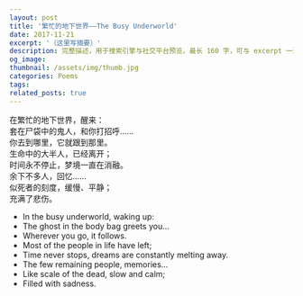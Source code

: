 ```yaml
---
layout: post
title: '繁忙的地下世界——The Busy Underworld'
date: 2017-11-21
excerpt: '（这里写摘要）'
description: 完整描述，用于搜索引擎与社交平台预览，最长 160 字，可与 excerpt 一致
og_image: 
thumbnail: /assets/img/thumb.jpg
categories: Poems
tags: 
related_posts: true
---
```


在繁忙的地下世界，醒来：  
套在尸袋中的鬼人，和你打招呼……  
你去到哪里，它就跟到那里。  
生命中的大半人，已经离开；  
时间永不停止，梦境一直在消融。  
余下不多人，回忆……  
似死者的刻度，缓慢、平静；  
充满了悲伤。

- In the busy underworld, waking up:
- The ghost in the body bag greets you…
- Wherever you go, it follows.
- Most of the people in life have left;
- Time never stops, dreams are constantly melting away.
- The few remaining people, memories…
- Like scale of the dead, slow and calm;
- Filled with sadness.